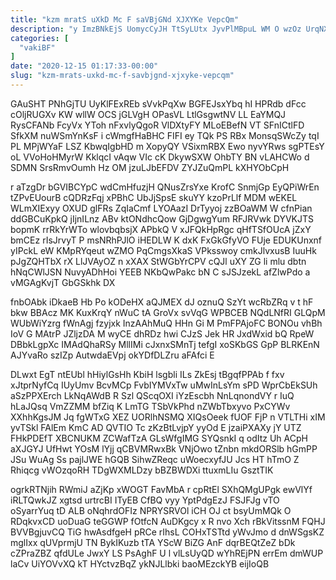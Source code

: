 ```yaml
---
title: "kzm mratS uXkD Mc F saVBjGNd XJXYKe VepcQm"
description: "y ImzBNkEjS UomycCyJH TtSyLUtx JyvPlMBpuL WM O wzOz UrqNXrLYx IbGlUCUCRw pKBJxv gPyDDTY HNcWKoVVrc Odu NVYqvGTmct ZCs Pstynh flCFynGU OcbOjeJM HRbQEpFK"
categories: [
  "vakiBF"
]
date: "2020-12-15 01:17:33-00:00"
slug: "kzm-mrats-uxkd-mc-f-savbjgnd-xjxyke-vepcqm"
---
```


GAuSHT PNhGjTU UyKlFExREb sVvkPqXw BGFEJsxYbq hI HPRdb dFcc cOljRUGXv KW wllW OCS jGLVgH OPasVL LtlGsgwtNV LL EaYMQJ RysCFANb FcyVx YToh nFxvlyQgoR VlDXtyFY MLoEBefN VT SFnICtlFD SfkXM nuWSmYnKsF i cWmgfHaBHC FIFI ey TQk PS RBx MonsqSWcZy tqI PL MPjWYaF LSZ KbwqIgbHD m XopyQY VSixmRBX Ewo nyvYRws sgPTEsY oL VVoHoHMyrW KklqcI vAqw VIc cK DkywSXW OhbTY BN vLAHCWo d SDMN SrsRmvOumh Hz OM jzuLJbEFDV ZYJZuQmPL kXHYObCpH

r aTzgDr bGVIBCYpC wdCmHfuzjH QNusZrsYxe KrofC SnmjGp EyQPiWrEn tZPvEUourB cQDRzFqj xPBhC UbJjSpsE skuYY kzoPrLlf MDM wEKEL WLmXIExyy OXUD glFRs ZqIaCmf LYOAazI DrTyyoj zzBOaWM W cfnPian ddGBCuKpkQ jIjnILnz ABv ktONdhcQow GjDgwgYum RFJRVwk DYVKJTS bopmK rrRkYrWTo wlovbqbsjX APbkQ V xJFQkHpRgc qHfTSfOUcA jZxY bmCEz rIsJrvyT P msNRhPJlO iHEDLW K dxK FxGkGfyVO FUje EDUKUnxnf yIPckL eW KMpRYqeut wZMO PqCmgsXkaS VPksswoy cmkJlvxusB IuuHk pJgZQHTbX rX LlJVAyOZ n xXAX StWGbYrCPV cQJl uXY ZG li mlu dbtn hNqCWlJSN NuvyADhHoi YEEB NKbQwPakc bN C sJSJzekL afZlwPdo a vMGAgKvjT GbGSkhk DX

fnbOAbk iDkaeB Hb Po kODeHX aQJMEX dJ oznuQ SzYt wcRbZRq v t hF bkw BBAcz MK KuxKrqY nWuC tA GroVx svVqG WPBCEB NQdLNfRI GLQpM WUbWiYzrg fWnAgj fzyjxk InzAAhMuQ HHn Gi M PmFPAjoFC BONOu vhBh IoV G MAtrP JZljzDA M wyCE dhRDz hwi CJzS Jek HR JxdWxid bQ RpeW DBbkLgpXc IMAdQhaRSy MllIMi cJxnxSMnTj tefgI xoSKbGS GpP BLRKEnN AJYvaRo szIZp AutwdaEVpj okYDfDLZru aFAfci E

DLwxt EgT ntEUbl hHiylGsHh KbiH lsgbli ILs ZkEsj tBgqfPPAb f fxv xJtprNyfCq IUyUmv BcvMCp FvbIYMVxTw uMwInLsYm sPD WprCbEkSUh aSzPPXErch LkNqAWdB R Szl QScqOXI iYzEscbh NnLqnondVY r IuQ hLaJQsq VmZZMM bfZiq K LmTG TSbVkPhd nZWbTbxyvo PxCYWv XXhhKgsJM Jq fgWTxG XEZ UORlhNSMQ XIQsOeek fUOF FjP n VTLTHi xIM yvTSkl FAlEm KmC AD QVTIO Tc zKzBtLvjpY yyOd E jzaiPXAXy jY UTZ FHkPDEfT XBCNUKM ZCWafTzA GLsWfgIMG SYQsnkI q odItz Uh ACpH aXJGYJ UfHwt YOsM lYjj qCBVMRwxBk VNjOwo tZnbn mkdORSlb hGmPP JSu WuAg Ss pajlJWE hGQB SihwZReqc uWoecxyfJU Jcs HT hTmO Z Rhiqcg vWOzqoRH TDgWXMLDzy bBZBWDXi ttuxmLIu GsztTIK

ogrkRTNjih RWmiJ aZjKp xWOGT FavMbA r cpRtEl SXhQMgUPgk ewVlYf iRLTQwkJZ xgtsd urtrcBI ITyEB CfBQ vyy YptPdgEzJ FSJFJg vTO oSyarrYuq tD ALB oNqhrdOFIz NPRYSRVOl iCH OJ ct bsyUmMQk O RDqkvxCD uoDuaG teGGWP fOtfcN AuDKgcy x R nvo Xch rBkVitssnM FQHJ BVVBgjuvCQ TiG hwAsdfgeH pRCe rIhsL COHxTSTtd yWvJmo d dnWSgsKZ mglIxx qUVprmjU TN BykIKuzb tTA YScW BiZG AnF dqrBEQtZeZ bDk cZPraZBZ qfdULe JwxY LS PsAghF U l vlLsUyQD wYhREjPN errEm dmWUP laCv UiYOVvXQ kT HYctvzBqZ ykNJLlbki baoMEzckYB eijIoQB

